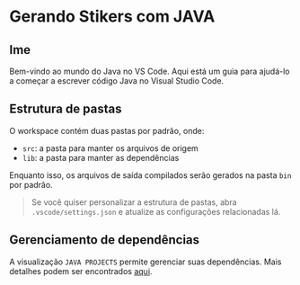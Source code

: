 # Gerando Stikers com JAVA

## Ime

Bem-vindo ao mundo do Java no VS Code. Aqui está um guia para ajudá-lo a começar a escrever código Java no Visual Studio Code.

## Estrutura de pastas

O workspace contém duas pastas por padrão, onde:

- `src`: a pasta para manter os arquivos de origem
- `lib`: a pasta para manter as dependências

Enquanto isso, os arquivos de saída compilados serão gerados na pasta `bin` por padrão.

> Se você quiser personalizar a estrutura de pastas, abra `.vscode/settings.json` e atualize as configurações relacionadas lá.

## Gerenciamento de dependências

A visualização `JAVA PROJECTS` permite gerenciar suas dependências. Mais detalhes podem ser encontrados [aqui](https://github.com/microsoft/vscode-java-dependency#manage-dependencies).